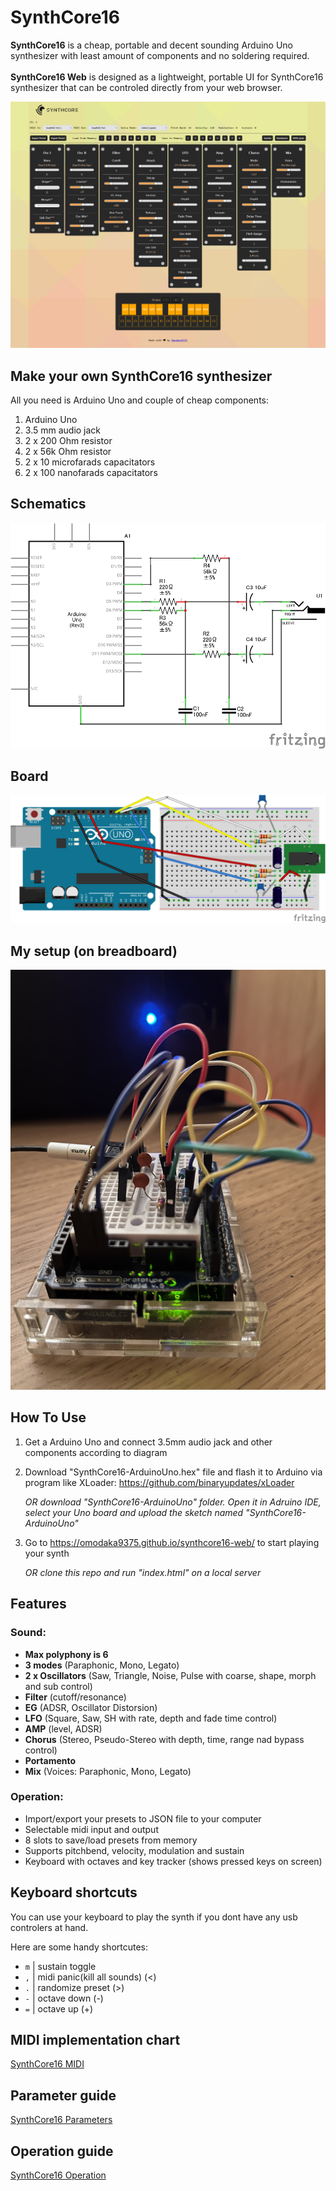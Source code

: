 # SynthCore16

<b>SynthCore16</b> is a cheap, portable and decent sounding Arduino Uno synthesizer with least amount of components and no soldering required.<br><br>
<b>SynthCore16 Web</b> is designed as a lightweight, portable UI for SynthCore16 synthesizer that can be controled directly from your web browser.

![SynthCore16](./synthCore16-UI.png)

## Make your own SynthCore16 synthesizer

All you need is Arduino Uno and couple of cheap components:

1. Arduino Uno
2. 3.5 mm audio jack
3. 2 x 200 Ohm resistor  
4. 2 x 56k Ohm resistor
5. 2 x 10 microfarads capacitators
6. 2 x 100 nanofarads capacitators

## Schematics

![SynthCore16 Diagram](./synthCore16-circuit-diagram.png)

## Board

![SynthCore16 Board](./synthCore16-bread-board.png)

## My setup (on breadboard)
![SynthCore16 Prototype](./proto.jpg)


## How To Use

1. Get a Arduino Uno and connect 3.5mm audio jack and other components according to diagram
2. Download "SynthCore16-ArduinoUno.hex" file and flash it to Arduino via program like XLoader: https://github.com/binaryupdates/xLoader

    <i>OR download "SynthCore16-ArduinoUno" folder. Open it in Adruino IDE, select your Uno board and upload the sketch named "SynthCore16-ArduinoUno"</i>

3. Go to https://omodaka9375.github.io/synthcore16-web/ to start playing your synth
    
    <i>OR clone this repo and run "index.html" on a local server</i>

## Features

### Sound:
- <b>Max polyphony is 6</b>
- <b>3 modes</b> (Paraphonic, Mono, Legato)
- <b>2 x Oscillators</b> (Saw, Triangle, Noise, Pulse with coarse, shape, morph and sub control)
- <b>Filter</b> (cutoff/resonance)
- <b>EG</b> (ADSR, Oscillator Distorsion)
- <b>LFO</b> (Square, Saw, SH with rate, depth and fade time control)
- <b>AMP</b> (level, ADSR)
- <b>Chorus</b> (Stereo, Pseudo-Stereo with depth, time, range nad bypass control)
- <b>Portamento</b>
- <b>Mix</b> (Voices: Paraphonic, Mono, Legato)

### Operation:
- Import/export your presets to JSON file to your computer
- Selectable midi input and output
- 8 slots to save/load presets from memory
- Supports pitchbend, velocity, modulation and sustain
- Keyboard with octaves and key tracker (shows pressed keys on screen)


## Keyboard shortcuts
You can use your keyboard to play the synth if you dont have any usb controlers at hand.

Here are some handy shortcutes:
- ```m``` | sustain toggle
- ```,``` | midi panic(kill all sounds) (<)
- ```.``` | randomize preset (>)
- ```-``` | octave down (-)
- ```=``` | octave up (+)

## MIDI implementation chart

[SynthCore16 MIDI](./SynthCore16-MIDI-Implementation-Chart.md)

## Parameter guide

[SynthCore16 Parameters](./SSynthCore16-Parameter-Guide.md)

## Operation guide

[SynthCore16 Operation](./SSynthCore16-Operation-Guide.md)
